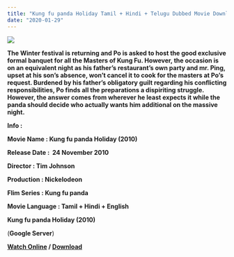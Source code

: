 ```yaml
---
title: "Kung fu panda Holiday Tamil + Hindi + Telugu Dubbed Movie Download"
date: "2020-01-29"
---
```


[![](https://1.bp.blogspot.com/-VIaNhXCpxiE/XiRKPZKU3FI/AAAAAAAAAUg/NgGkXa5CdDk9mw9exkjiED4F6HvrLa8LACLcBGAsYHQ/s320/images{f216006c657ec1a5ed06024de5f69d9b163acc7023fc8ad1765907c25dd17e7b}2B{f216006c657ec1a5ed06024de5f69d9b163acc7023fc8ad1765907c25dd17e7b}252842{f216006c657ec1a5ed06024de5f69d9b163acc7023fc8ad1765907c25dd17e7b}2529.jpeg)](https://1.bp.blogspot.com/-VIaNhXCpxiE/XiRKPZKU3FI/AAAAAAAAAUg/NgGkXa5CdDk9mw9exkjiED4F6HvrLa8LACLcBGAsYHQ/s1600/images{f216006c657ec1a5ed06024de5f69d9b163acc7023fc8ad1765907c25dd17e7b}2B{f216006c657ec1a5ed06024de5f69d9b163acc7023fc8ad1765907c25dd17e7b}252842{f216006c657ec1a5ed06024de5f69d9b163acc7023fc8ad1765907c25dd17e7b}2529.jpeg)

**The Winter festival is returning and Po is asked to host the good exclusive formal banquet for all the Masters of Kung Fu. However, the occasion is on an equivalent night as his father’s restaurant’s own party and mr. Ping, upset at his son’s absence, won’t cancel it to cook for the masters at Po’s request. Burdened by his father’s obligatory guilt regarding his conflicting responsibilities, Po finds all the preparations a dispiriting struggle. However, the answer comes from wherever he least expects it while the panda should decide who actually wants him additional on the massive night.**

**Info :** 

**Movie Name : Kung fu panda Holiday (2010)**

**Release Date :  24 November 2010**

**Director : Tim Johnson**

**Production : Nickelodeon**

**Flim Series : Kung fu panda**

**Movie Language : Tamil + Hindi + English**

**Kung fu panda Holiday (2010)**

 (**Google Server**)

  

  

 **[Watch Online](https://gplinks.in/BGVqkk) / [Download](https://gplinks.in/BGVqkk)**
